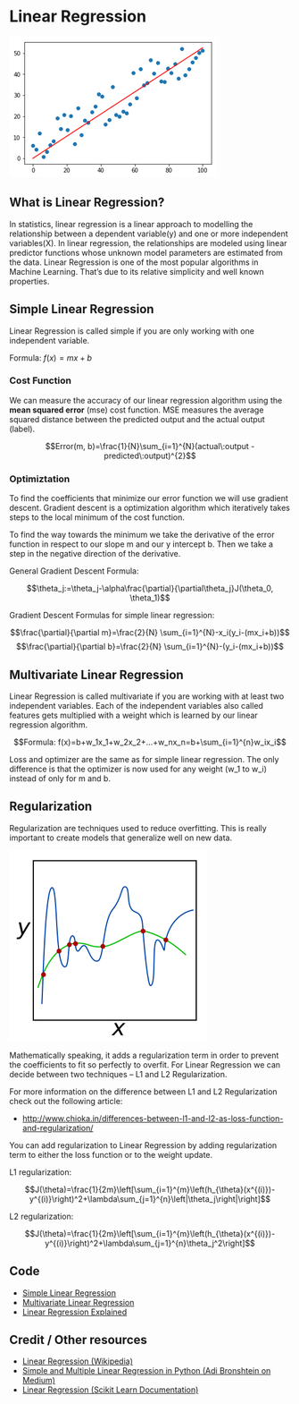 # Linear Regression
![](doc/linear_regression_example.png)

## What is Linear Regression?

In statistics, linear regression is a linear approach to modelling the relationship between a dependent variable(y) and one or more independent variables(X). In linear regression, the relationships are modeled using linear predictor functions whose unknown model parameters are estimated  from the data. Linear Regression is one of the most popular algorithms in Machine Learning. That’s due to its relative simplicity and well known properties.

## Simple Linear Regression

Linear Regression is called simple if you are only working with one independent variable.

Formula: $f(x)=mx+b$

### Cost Function

We can measure the accuracy of our linear regression algorithm using the **mean squared error** (mse) cost function. MSE measures the average squared distance between the predicted output and the actual output (label).

$$Error(m, b)=\frac{1}{N}\sum_{i=1}^{N}(actual\:output - predicted\:output)^{2}$$

### Optimiztation

To find the coefficients that minimize our error function we will use gradient descent. Gradient descent is a optimization algorithm which iteratively takes steps to the local minimum of the cost function.

To find the way towards the minimum we take the derivative of the error function in respect to our slope m and our y intercept b. Then we take a step in the negative direction of the derivative.

General Gradient Descent Formula:

$$\theta_j:=\theta_j-\alpha\frac{\partial}{\partial\theta_j}J(\theta_0, \theta_1)$$

Gradient Descent Formulas for simple linear regression:

$$\frac{\partial}{\partial m}=\frac{2}{N} \sum_{i=1}^{N}-x_i(y_i-(mx_i+b))$$$$\frac{\partial}{\partial b}=\frac{2}{N} \sum_{i=1}^{N}-(y_i-(mx_i+b))$$

## Multivariate Linear Regression

Linear Regression is called multivariate if you are working with at least two independent variables. Each of the independent variables also called features gets multiplied with a weight which is learned by our linear regression algorithm.

$$Formula: f(x)=b+w_1x_1+w_2x_2+...+w_nx_n=b+\sum_{i=1}^{n}w_ix_i$$

Loss and optimizer are the same as for simple linear regression. The only difference is that the optimizer is now used for any weight (w_1 to w_i) instead of only for m and b.

## Regularization

Regularization are techniques used to reduce overfitting. This is really important to create models that generalize well on new data.

![Regularization](doc/regularization.png)

Mathematically speaking, it adds a regularization term in order to prevent the coefficients to fit so perfectly to overfit. For Linear Regression we can decide between two techniques – L1 and L2 Regularization.

For more information on the difference between L1 and L2 Regularization check out the following article:

* http://www.chioka.in/differences-between-l1-and-l2-as-loss-function-and-regularization/

You can add regularization to Linear Regression by adding regularization term to either the loss function or to the weight update.

L1 regularization:

$$J(\theta)=\frac{1}{2m}\left[\sum_{i=1}^{m}\left(h_{\theta}(x^{(i)})-y^{(i)}\right)^2+\lambda\sum_{j=1}^{n}\left|\theta_j\right|\right]$$

L2 regularization:

$$J(\theta)=\frac{1}{2m}\left[\sum_{i=1}^{m}\left(h_{\theta}(x^{(i)})-y^{(i)}\right)^2+\lambda\sum_{j=1}^{n}\theta_j^2\right]$$

## Code

* [Simple Linear Regression](code/simple_linear_regression.py)
* [Multivariate Linear Regression](code/multivariate_linear_regression.py)
* [Linear Regression Explained](code/linear_regression_explained.ipynb)

## Credit / Other resources

* [Linear Regression (Wikipedia)](https://en.wikipedia.org/wiki/Linear_regression)
* [Simple and Multiple Linear Regression in Python (Adi Bronshtein on Medium)](https://towardsdatascience.com/simple-and-multiple-linear-regression-in-python-c928425168f9)
* [Linear Regression (Scikit Learn Documentation)](http://scikit-learn.org/stable/modules/generated/sklearn.linear_model.LinearRegression.html)